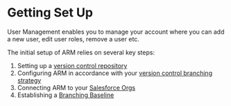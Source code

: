# Getting Set Up

User Management enables you to manage your account where you can add a new user, edit user roles, remove a user etc.

The initial setup of ARM relies on several key steps:

1. Setting up a [version control repository](../../arm/getting-started/registration/version-control-repository/)
2. Configuring ARM in accordance with your [version control branching strategy](../../arm/getting-started/registration/version-control-branch/)
3. Connecting ARM to your [Salesforce Orgs](../../arm/getting-started/registration/salesforce-org/)
4. Establishing a [Branching Baseline](../../arm/registration/branching-baseline.md)
